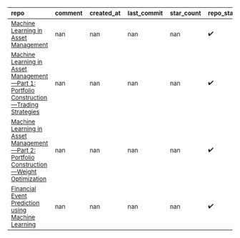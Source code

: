 | <sub>repo</sub>                                                                                                                                   | <sub>comment</sub>   | <sub>created_at</sub>   | <sub>last_commit</sub>   | <sub>star_count</sub>   | <sub>repo_status</sub>        | <sub>rating</sub>   |
|:--------------------------------------------------------------------------------------------------------------------------------------------------|:---------------------|:------------------------|:-------------------------|:------------------------|:------------------------------|:--------------------|
| <sub>[Machine Learning in Asset Management](https://papers.ssrn.com/sol3/papers.cfm?abstract_id=3420952)</sub>                                    | <sub>nan</sub>       | <sub>nan</sub>          | <sub>nan</sub>           | <sub>nan</sub>          | <sub>:heavy_check_mark:</sub> | <sub></sub>         |
| <sub>[Machine Learning in Asset Management—Part 1: Portfolio Construction—Trading Strategies](https://jfds.pm-research.com/content/2/1/10)</sub>  | <sub>nan</sub>       | <sub>nan</sub>          | <sub>nan</sub>           | <sub>nan</sub>          | <sub>:heavy_check_mark:</sub> | <sub></sub>         |
| <sub>[Machine Learning in Asset Management—Part 2: Portfolio Construction—Weight Optimization](https://jfds.pm-research.com/content/2/2/17)</sub> | <sub>nan</sub>       | <sub>nan</sub>          | <sub>nan</sub>           | <sub>nan</sub>          | <sub>:heavy_check_mark:</sub> | <sub></sub>         |
| <sub>[Financial Event Prediction using Machine Learning](https://papers.ssrn.com/sol3/papers.cfm?abstract_id=3481555)</sub>                       | <sub>nan</sub>       | <sub>nan</sub>          | <sub>nan</sub>           | <sub>nan</sub>          | <sub>:heavy_check_mark:</sub> | <sub></sub>         |